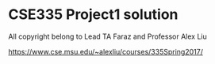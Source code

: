 # CSE335 Project1 solution 

All copyright belong to Lead TA Faraz and Professor Alex Liu

https://www.cse.msu.edu/~alexliu/courses/335Spring2017/
